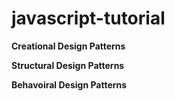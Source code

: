 # javascript-tutorial

**Creational Design Patterns**

**Structural Design Patterns**

**Behavoiral Design Patterns**
